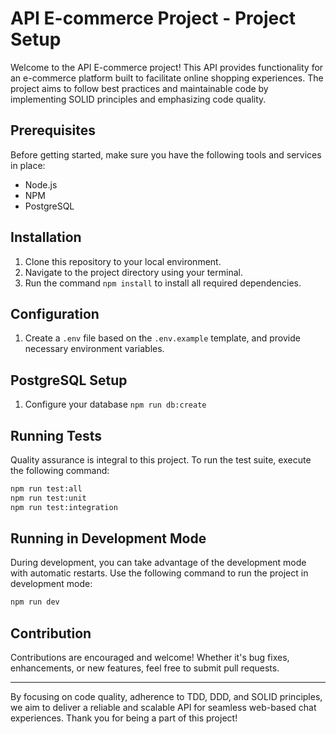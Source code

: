 # API E-commerce Project - Project Setup

Welcome to the API E-commerce project! This API provides functionality for an e-commerce platform built to facilitate online shopping experiences. The project aims to follow best practices and maintainable code by implementing SOLID principles and emphasizing code quality.

## Prerequisites

Before getting started, make sure you have the following tools and services in place:

- Node.js
- NPM
- PostgreSQL

## Installation

1. Clone this repository to your local environment.
2. Navigate to the project directory using your terminal.
3. Run the command `npm install` to install all required dependencies.

## Configuration

1. Create a `.env` file based on the `.env.example` template, and provide necessary environment variables.

## PostgreSQL Setup

1. Configure your database `npm run db:create`

## Running Tests

Quality assurance is integral to this project. To run the test suite, execute the following command:

```bash
npm run test:all
npm run test:unit
npm run test:integration

```

## Running in Development Mode

During development, you can take advantage of the development mode with automatic restarts. Use the following command to run the project in development mode:

```bash
npm run dev
```

## Contribution

Contributions are encouraged and welcome! Whether it's bug fixes, enhancements, or new features, feel free to submit pull requests.

---

By focusing on code quality, adherence to TDD, DDD, and SOLID principles, we aim to deliver a reliable and scalable API for seamless web-based chat experiences. Thank you for being a part of this project!